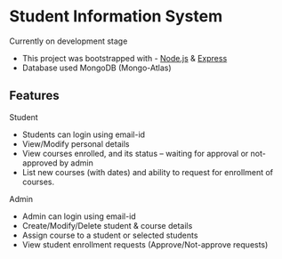 # Student Information System

Currently on development stage
- This project was bootstrapped with - [Node.js](https://nodejs.org/en/docs/) & [Express](https://expressjs.com/en/guide/routing.html)
- Database used MongoDB (Mongo-Atlas)

## Features
Student
* Students can login using email-id
* View/Modify personal details
* View courses enrolled, and its status – waiting for approval or not-approved by admin
* List new courses (with dates) and ability to request for enrollment of courses.

Admin
* Admin can login using email-id
* Create/Modify/Delete student & course details
* Assign course to a student or selected students
* View student enrollment requests (Approve/Not-approve requests)
	


